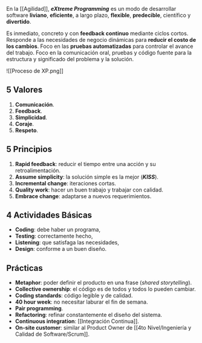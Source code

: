 En la [[Agilidad]], **_eXtreme Programming_** es un modo de desarrollar software **liviano**, **eficiente**, a largo plazo, **flexible**, **predecible**, científico y **divertido**.

Es inmediato, concreto y con **feedback continuo** mediante ciclos cortos. Responde a las necesidades de negocio dinámicas para **reducir el costo de los cambios**. Foco en las **pruebas automatizadas** para controlar el avance del trabajo. Foco en la comunicación oral, pruebas y código fuente para la estructura y significado del problema y la solución.

![[Proceso de XP.png]]

## 5 Valores

1. **Comunicación**.
2. **Feedback**.
3. **Simplicidad**.
4. **Coraje**.
5. **Respeto**.

## 5 Principios

1. **Rapid feedback**: reducir el tiempo entre una acción y su retroalimentación.
2. **Assume simplicity**: la solución simple es la mejor (**_KISS_**).
3. **Incremental change**: iteraciones cortas.
4. **Quality work**: hacer un buen trabajo y trabajar con calidad.
5. **Embrace change**: adaptarse a nuevos requerimientos.

## 4 Actividades Básicas

- **Coding**: debe haber un programa,
- **Testing**: correctamente hecho,
- **Listening**: que satisfaga las necesidades,
- **Design**: conforme a un buen diseño.

## Prácticas

- **Metaphor**: poder definir el producto en una frase (_shared storytelling_).
- **Collective ownership**: el código es de todos y todos lo pueden cambiar.
- **Coding standards**: código legible y de calidad.
- **40 hour week**: no necesitar laburar el fin de semana.
- **Pair programming**.
- **Refactoring**: refinar constantemente el diseño del sistema.
- **Continuous integration**: [[Integración Continua]].
- **On-site customer**: similar al Product Owner de [[4to Nivel/Ingeniería y Calidad de Software/Scrum]].
